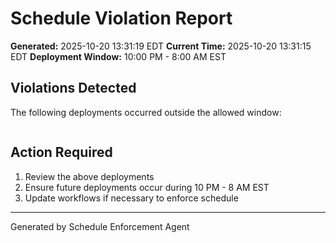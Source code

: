# Schedule Violation Report

**Generated:** 2025-10-20 13:31:19 EDT
**Current Time:** 2025-10-20 13:31:15 EDT
**Deployment Window:** 10:00 PM - 8:00 AM EST

## Violations Detected

The following deployments occurred outside the allowed window:

```

```

## Action Required

1. Review the above deployments
2. Ensure future deployments occur during 10 PM - 8 AM EST
3. Update workflows if necessary to enforce schedule

---

Generated by Schedule Enforcement Agent
